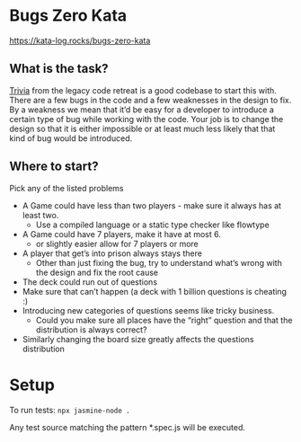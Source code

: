 # Bugs Zero Kata
https://kata-log.rocks/bugs-zero-kata

## What is the task?
[Trivia](https://github.com/caradojo/trivia) from the legacy code retreat is a good codebase to start this with. There are a few bugs in the code and a few weaknesses in the design to fix. By a weakness we mean that it’d be easy for a developer to introduce a certain type of bug while working with the code. Your job is to change the design so that it is either impossible or at least much less likely that that kind of bug would be introduced.

## Where to start?
Pick any of the listed problems
- A Game could have less than two players - make sure it always has at least two.
	- Use a compiled language or a static type checker like flowtype
- A Game could have 7 players, make it have at most 6.
	- or slightly easier allow for 7 players or more
- A player that get’s into prison always stays there
	- Other than just fixing the bug, try to understand what’s wrong with the design and fix the root cause
- The deck could run out of questions
- 	Make sure that can’t happen (a deck with 1 billion questions is cheating :)
- Introducing new categories of questions seems like tricky business.
	- Could you make sure all places have the “right” question and that the distribution is always correct?
- Similarly changing the board size greatly affects the questions distribution

# Setup

To run tests: `npx jasmine-node .`

Any test source matching the pattern *.spec.js will be executed.
